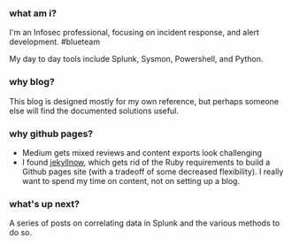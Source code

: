 
### what am i?
I'm an Infosec professional, focusing on incident response, and alert development. #blueteam

My day to day tools include Splunk, Sysmon, Powershell, and Python.

### why blog?
This blog is designed mostly for my own reference, but perhaps someone else will find the documented solutions useful. 

### why github pages?
* Medium gets mixed reviews and content exports look challenging
* I found [jekyllnow](http://jekyllnow.com), which gets rid of the Ruby requirements to build a Github pages site (with a tradeoff of some decreased flexibility). I really want to spend my time on content, not on setting up a blog.

### what's up next?
A series of posts on correlating data in Splunk and the various methods to do so.
